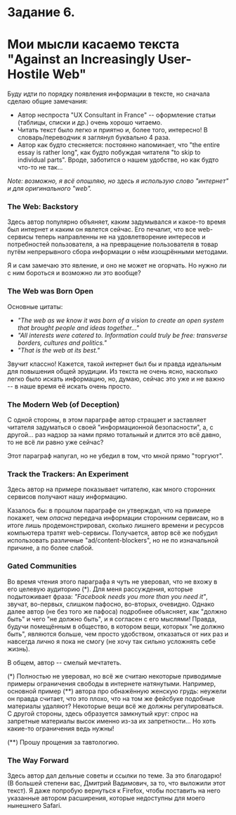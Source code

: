 # Задание 6.
# Мои мысли касаемо текста "Against an Increasingly User-Hostile Web"
 
Буду идти по порядку появления информации в тексте, но сначала сделаю общие замечания:
- Автор неспроста "UX Consultant in France" -- оформление статьи (таблицы, списки и др.) очень хорошо читаемо.
- Читать текст было легко и приятно и, более того, интересно! В словарь/переводчик я заглянул буквально 4 раза.
- Автор как будто стесняется: постоянно напоминает, что "the entire essay is rather long", как будто побуждая читателя "to skip to individual parts". Вроде, заботится о нашем удобстве, но как будто что-то не так...

*Note: возможно, я всё опошляю, но здесь я использую слово "интернет" и для оригинального "web".*


### The Web: Backstory

Здесь автор популярно объяняет, каким задумывался и какое-то время был интернет и каким он явлется сейчас. Его печалит, что все web-сервисы теперь направленны не на удовлетворение интересов и потребностей пользователя, а на превращение пользователя в товар путём непрерывного сбора информации о нём изощрёнными методами.

Я и сам замечаю это явление, и оно не может не огорчать. Но нужно ли с ним бороться и возможно ли это вообще?


### The Web was Born Open

Основные цитаты:
- *"The web as we know it was born of a vision to create an open system that brought people and ideas together..."*
- *"All interests were catered to. Information could truly be free: transverse borders, cultures and politics."*
- *"That is the web at its best."*

Звучит классно! Кажется, такой интернет был бы и правда идеальным для повышения общей эрудиции. Из текста не очень ясно, насколько легко было искать информацию, но, думаю, сейчас это уже и не важно -- в наше время её искать очень просто.


### The Modern Web (of Deception)

С одной стороны, в этом параграфе автор стращает и заставляет читателя задуматься о своей "информационной безопасности", а, с другой... раз надзор за нами прямо тотальный и длится это всё давно, то не всё ли равно уже сейчас?

Этот параграф напугал, но не убедил в том, что мной прямо "торгуют".


### Track the Trackers: An Experiment

Здесь автор на примере показывает читателю, как много сторонних сервисов получают нашу информацию.

Казалось бы: в прошлом параграфе он утверждал, что на примере покажет, чем *опасна* передача информации сторонним сервисам, но в итоге лишь продемонстрировал, сколько лишнего времени и ресурсов компьютера тратят web-сервисы. Получается, автор всё же побудил использовать различные "ad/content-blockers", но не по изначальной причине, а по более слабой.


### Gated Communities

Во время чтения этого параграфа я чуть не уверовал, что не вхожу в его целевую аудиторию (\*). Для меня рассуждения, которые подытоживает фраза: *"Facebook needs you more than you need it"*, звучат, во-первых, слишком пафосно, во-вторых, очевидно. Однако далее автор (не без того же пафоса) подробнее объясняет, как "должно быть" и чего "не должно быть", и я согласен с его мыслями! Правда, будучи помещённым в общество, в котором вещи, которых "не должно быть", являются больше, чем просто удобством, отказаться от них раз и навсегда лично я пока не смогу (не хочу так сильно усложнять себе жизнь).

В общем, автор -- смелый мечтатеть.

(\*) Полностью не уверовал, но всё же считаю некоторые приводимые примеры ограничения свободы в интернете натянутыми. Например, основной пример (\*\*) автора про обнажённую женскую грудь: неужели он правда считает, что это плохо, что на том же фейсбуке подобные материалы удаляют? Некоторые вещи всё же должны регулироваться. С другой стороны, здесь образуется замкнутый круг: спрос на запретные материалы высок именно из-за их запретности... Но хоть какие-то ограничения ведь нужны!

(\*\*) Прошу прощения за тавтологию.


### The Way Forward

Здесь автор дал дельные советы и ссылки по теме. За это благодарю! (В большей степени вас, Дмитрий Вадимович, за то, что выложили этот текст). Я даже попробую вернуться к Firefox, чтобы поставить на него указанные автором расширения, которые недоступны для моего нынешнего Safari.